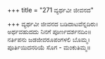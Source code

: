 +++
title = "271 ವ್ಯರ್ಥವೀ ಜೀವನದ"

+++
ವ್ಯರ್ಥವೀ ಜೀವನದ ಬಡಿದಾಟವೆನ್ನದಿರು।  
ಅರ್ಥವಹುದದು ನಿನಗೆ ಪೂರ್ಣದರ್ಶನದಿಂ॥  
ನರ್ತಿಪನು ಜಡಜೀವರೂಪಂಗಳಲಿ ಬೊಮ್ಮ।  
ಪೂರ್ತಿಯಿದನರಿಯೆ ಸೊಗ - ಮಂಕುತಿಮ್ಮ॥  
